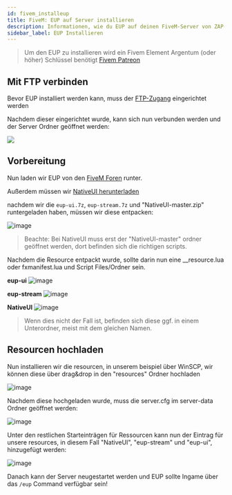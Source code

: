 ```yaml
---
id: fivem_installeup
title: FiveM: EUP auf Server installieren
description: Informationen, wie du EUP auf deinen FiveM-Server von ZAP-Hosting.com installieren kannst - ZAP-Hosting.com Dokumenationen
sidebar_label: EUP Installieren
---
```


> Um den EUP zu installieren wird ein Fivem Element Argentum (oder höher) Schlüssel benötigt [Fivem Patreon](https://www.patreon.com/fivem)

## Mit FTP verbinden

Bevor EUP installiert werden kann, muss der [FTP-Zugang](gameserver_ftpaccess.md) eingerichtet werden

Nachdem dieser eingerichtet wurde, kann sich nun verbunden werden und der Server Ordner geöffnet werden:

![](https://screensaver01.zap-hosting.com/index.php/s/REzpxtQXT4RKfCb/preview)


## Vorbereitung

Nun laden wir EUP von den [FiveM Foren](https://forum.cfx.re/t/release-eup-for-fivem-server-sided/139848) runter.

Außerdem müssen wir [NativeUI herunterladen](https://github.com/FrazzIe/NativeUILua/archive/master.zip)

nachdem wir die `eup-ui.7z`, `eup-stream.7z` und "NativeUI-master.zip" runtergeladen haben, müssen wir diese entpacken:

![image](https://user-images.githubusercontent.com/13604413/159167172-33ea451b-fc5f-4dd7-8768-c55dd4e791c5.png)

> Beachte: Bei NativeUI muss erst der "NativeUI-master" ordner geöffnet werden, dort befinden sich die richtigen scripts.

Nachdem die Resource entpackt wurde, sollte darin nun eine __resource.lua oder fxmanifest.lua und Script Files/Ordner sein.

**eup-ui**
![image](https://user-images.githubusercontent.com/13604413/159167183-5a3c682f-5e9f-4df3-938f-f8168f2c8ab6.png)

**eup-stream**
![image](https://user-images.githubusercontent.com/13604413/159167191-887fb1a0-961d-4b57-9beb-78a6a0a5ef00.png)

**NativeUI**
![image](https://user-images.githubusercontent.com/13604413/159167198-1c976213-42f3-41df-b444-b8dafb8ebeec.png)

> Wenn dies nicht der Fall ist, befinden sich diese ggf. in einem Unterordner, meist mit dem gleichen Namen.

## Resourcen hochladen


Nun installieren wir die resourcen, in unserem beispiel über WinSCP, wir können diese über drag&drop in den "resources" Ordner hochladen

![image](https://user-images.githubusercontent.com/13604413/159167216-255c1841-8db9-4d43-a0ec-58f6783ead3a.png)

Nachdem diese hochgeladen wurde, muss die server.cfg im server-data Ordner geöffnet werden:

![image](https://user-images.githubusercontent.com/13604413/159167223-cd8e0b4b-67a4-420e-9f0d-c74e070e489f.png)


Unter den restlichen Starteinträgen für Ressourcen kann nun der Eintrag für unsere resources, in diesem Fall "NativeUI", "eup-stream" und "eup-ui", hinzugefügt werden:

![image](https://user-images.githubusercontent.com/13604413/159167238-56880863-9a49-4651-a95c-daa070743def.png)


Danach kann der Server neugestartet werden und EUP sollte Ingame über das `/eup` Command verfügbar sein!
